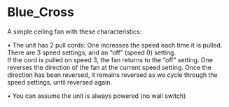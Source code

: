 # Blue_Cross


A simple ceiling fan with these characteristics:

• The unit has 2 pull cords:   One increases the speed each time it is pulled.  There are 3 speed settings, and an “off” (speed 0) setting.   
 If the cord is pulled on speed 3, the fan returns to the “off” setting. One reverses the direction of the fan at the current speed setting. 
 Once the direction has been reversed, it remains reversed as we cycle through the speed settings, until reversed again.
 
• You can assume the unit is always powered (no wall switch)
